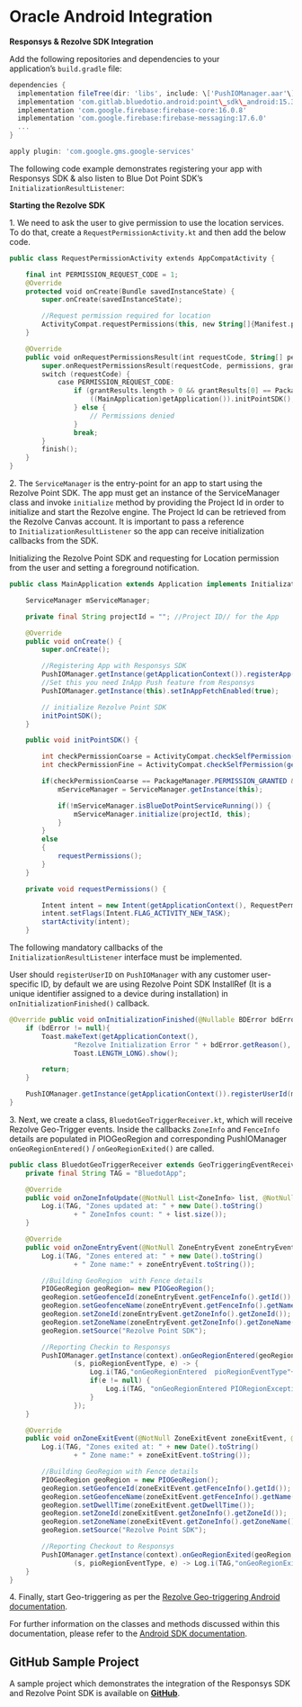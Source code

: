 Oracle Android Integration
==========================

**Responsys & Rezolve SDK Integration**

Add the following repositories and dependencies to your application’s `build.gradle` file:

```gradle
dependencies {
  implementation fileTree(dir: 'libs', include: \['PushIOManager.aar'\]) // Responsys PushIOManager
  implementation 'com.gitlab.bluedotio.android:point\_sdk\_android:15.3.4' // Rezolve Point SDK
  implementation 'com.google.firebase:firebase-core:16.0.8'
  implementation 'com.google.firebase:firebase-messaging:17.6.0'
  ...
}

apply plugin: 'com.google.gms.google-services'
```

The following code example demonstrates registering your app with Responsys SDK & also listen to Blue Dot Point SDK’s `InitializationResultListener`:

**Starting the Rezolve SDK**

1\. We need to ask the user to give permission to use the location services. To do that, create a `RequestPermissionActivity.kt` and then add the below code.

```kotlin
public class RequestPermissionActivity extends AppCompatActivity {

    final int PERMISSION_REQUEST_CODE = 1;
    @Override
    protected void onCreate(Bundle savedInstanceState) {
        super.onCreate(savedInstanceState);

        //Request permission required for location
        ActivityCompat.requestPermissions(this, new String[]{Manifest.permission.ACCESS_COARSE_LOCATION, Manifest.permission.ACCESS_FINE_LOCATION}, PERMISSION_REQUEST_CODE);
    }

    @Override
    public void onRequestPermissionsResult(int requestCode, String[] permissions, int[] grantResults) {
        super.onRequestPermissionsResult(requestCode, permissions, grantResults);
        switch (requestCode) {
            case PERMISSION_REQUEST_CODE:
                if (grantResults.length > 0 && grantResults[0] == PackageManager.PERMISSION_GRANTED) {
                    ((MainApplication)getApplication()).initPointSDK();
                } else {
                    // Permissions denied
                }
                break;
        }
        finish();
    }
}
```

2\. The `ServiceManager` is the entry-point for an app to start using the Rezolve Point SDK. The app must get an instance of the ServiceManager class and invoke `initialize` method by providing the Project Id in order to initialize and start the Rezolve engine. The Project Id can be retrieved from the Rezolve Canvas account. It is important to pass a reference to `InitializationResultListener` so the app can receive initialization callbacks from the SDK.

Initializing the Rezolve Point SDK and requesting for Location permission from the user and setting a foreground notification.

```java
public class MainApplication extends Application implements InitializationResultListener {

    ServiceManager mServiceManager;

    private final String projectId = ""; //Project ID// for the App

    @Override
    public void onCreate() {
        super.onCreate();

        //Registering App with Responsys SDK
        PushIOManager.getInstance(getApplicationContext()).registerApp();
        //Set this you need InApp Push feature from Responsys
        PushIOManager.getInstance(this).setInAppFetchEnabled(true);

        // initialize Rezolve Point SDK
        initPointSDK();
    }

    public void initPointSDK() {

        int checkPermissionCoarse = ActivityCompat.checkSelfPermission(getApplicationContext(), Manifest.permission.ACCESS_COARSE_LOCATION);
        int checkPermissionFine = ActivityCompat.checkSelfPermission(getApplicationContext(), Manifest.permission.ACCESS_FINE_LOCATION);

        if(checkPermissionCoarse == PackageManager.PERMISSION_GRANTED && checkPermissionFine == PackageManager.PERMISSION_GRANTED) {
            mServiceManager = ServiceManager.getInstance(this);

            if(!mServiceManager.isBlueDotPointServiceRunning()) {
                mServiceManager.initialize(projectId, this);
            }
        }
        else
        {
            requestPermissions();
        }
    }

    private void requestPermissions() {

        Intent intent = new Intent(getApplicationContext(), RequestPermissionActivity.class);
        intent.setFlags(Intent.FLAG_ACTIVITY_NEW_TASK);
        startActivity(intent);
    }
```

The following mandatory callbacks of the `InitializationResultListener` interface must be implemented. 

User should `registerUserID` on `PushIOManager` with any customer user-specific ID, by default we are using Rezolve Point SDK InstallRef (It is a unique identifier assigned to a device during installation) in `onInitializationFinished()` callback.

```java
@Override public void onInitializationFinished(@Nullable BDError bdError) {
    if (bdError != null){
        Toast.makeText(getApplicationContext(),
                "Rezolve Initialization Error " + bdError.getReason(),
                Toast.LENGTH_LONG).show();

        return;
    }

    PushIOManager.getInstance(getApplicationContext()).registerUserId(mServiceManager.getInstallRef());
}
```

3\. Next, we create a class, `BluedotGeoTriggerReceiver.kt`, which will receive Rezolve Geo-Trigger events. Inside the callbacks `ZoneInfo` and `FenceInfo` details are populated in PIOGeoRegion and corresponding PushIOManager `onGeoRegionEntered()` / `onGeoRegionExited()` are called.

```java
public class BluedotGeoTriggerReceiver extends GeoTriggeringEventReceiver {
    private final String TAG = "BluedotApp";

    @Override
    public void onZoneInfoUpdate(@NotNull List<ZoneInfo> list, @NotNull Context context) {
        Log.i(TAG, "Zones updated at: " + new Date().toString()
                + " ZoneInfos count: " + list.size());
    }

    @Override
    public void onZoneEntryEvent(@NotNull ZoneEntryEvent zoneEntryEvent, @NotNull Context context) {
        Log.i(TAG, "Zones entered at: " + new Date().toString()
                + " Zone name:" + zoneEntryEvent.toString());

        //Building GeoRegion  with Fence details
        PIOGeoRegion geoRegion= new PIOGeoRegion();
        geoRegion.setGeofenceId(zoneEntryEvent.getFenceInfo().getId());
        geoRegion.setGeofenceName(zoneEntryEvent.getFenceInfo().getName());
        geoRegion.setZoneId(zoneEntryEvent.getZoneInfo().getZoneId());
        geoRegion.setZoneName(zoneEntryEvent.getZoneInfo().getZoneName());
        geoRegion.setSource("Rezolve Point SDK");

        //Reporting Checkin to Responsys
        PushIOManager.getInstance(context).onGeoRegionEntered(geoRegion,
                (s, pioRegionEventType, e) -> {
                    Log.i(TAG,"onGeoRegionEntered  pioRegionEventType"+pioRegionEventType);
                    if(e != null) {
                        Log.i(TAG, "onGeoRegionEntered PIORegionException" + e.getErrorMessage() + "###" + e.getErrorDescription());
                    }
                });
    }

    @Override
    public void onZoneExitEvent(@NotNull ZoneExitEvent zoneExitEvent, @NotNull Context context) {
        Log.i(TAG, "Zones exited at: " + new Date().toString()
                + " Zone name:" + zoneExitEvent.toString());

        //Building GeoRegion with Fence details
        PIOGeoRegion geoRegion = new PIOGeoRegion();
        geoRegion.setGeofenceId(zoneExitEvent.getFenceInfo().getId());
        geoRegion.setGeofenceName(zoneExitEvent.getFenceInfo().getName());
        geoRegion.setDwellTime(zoneExitEvent.getDwellTime());
        geoRegion.setZoneId(zoneExitEvent.getZoneInfo().getZoneId());
        geoRegion.setZoneName(zoneExitEvent.getZoneInfo().getZoneName());
        geoRegion.setSource("Rezolve Point SDK");

        //Reporting Checkout to Responsys
        PushIOManager.getInstance(context).onGeoRegionExited(geoRegion,
                (s, pioRegionEventType, e) -> Log.i(TAG,"onGeoRegionExited "+s));
    }
}
```

4\. Finally, start Geo-triggering as per the [Rezolve Geo-triggering Android documentation](../../Point%20SDK/Android/Geo-triggering.md).

For further information on the classes and methods discussed within this documentation, please refer to the [Android SDK documentation](../../Point%20SDK/Android/Overview.md).

**GitHub Sample Project**
-------------------------

A sample project which demonstrates the integration of the Responsys SDK and Rezolve Point SDK is available on **[GitHub](https://github.com/Bluedot-Innovation/OracleMinimalApp-Android)**.